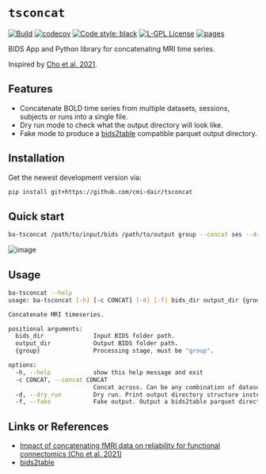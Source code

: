 # `tsconcat`

[![Build](https://github.com/cmi-dair/tsconcat/actions/workflows/test.yaml/badge.svg?branch=main)](https://github.com/cmi-dair/tsconcat/actions/workflows/test.yaml?query=branch%3Amain)
[![codecov](https://codecov.io/gh/cmi-dair/tsconcat/branch/main/graph/badge.svg?token=22HWWFWPW5)](https://codecov.io/gh/cmi-dair/tsconcat)
[![Code style: black](https://img.shields.io/badge/code%20style-black-000000.svg)](https://github.com/psf/black)
[![L-GPL License](https://img.shields.io/badge/license-L--GPL-blue.svg)](LICENSE)
[![pages](https://img.shields.io/badge/api-docs-blue)](https://cmi-dair.github.io/tsconcat)


BIDS App and Python library for concatenating MRI time series.

Inspired by [Cho et al. 2021](https://doi.org/10.1016/j.neuroimage.2020.117549).

## Features

- Concatenate BOLD time series from multiple datasets, sessions, subjects or runs into a single file.
- Dry run mode to check what the output directory will look like.
- Fake mode to produce a [bids2table](https://github.com/cmi-dair/bids2table) compatible parquet output directory.

## Installation

<!--
Install this package via:

```sh
pip install tsconcat
```

Or -->Get the newest development version via:

```sh
pip install git+https://github.com/cmi-dair/tsconcat
```

## Quick start

```sh
ba-tsconcat /path/to/input/bids /path/to/output group --concat ses --dry_run
```

![image](https://github.com/cmi-dair/tsconcat/assets/33600480/501037b0-77c6-40fe-bc7d-a3575944b0c6)

## Usage

```sh
ba-tsconcat --help
usage: ba-tsconcat [-h] [-c CONCAT] [-d] [-f] bids_dir output_dir {group}

Concatenate MRI timeseries.

positional arguments:
  bids_dir              Input BIDS folder path.
  output_dir            Output BIDS folder path.
  {group}               Processing stage, must be "group".

options:
  -h, --help            show this help message and exit
  -c CONCAT, --concat CONCAT
                        Concat across. Can be any combination of dataset, sub, ses, run separated by spaces. Output data will be grouped by the set difference.
  -d, --dry_run         Dry run. Print output directory structure instead of actually doing something. If this is enabled 'bids_dir' may be a path to a bids2table parquet directory.
  -f, --fake            Fake output. Output a bids2table parquet directory instead of actually doing something.
```



## Links or References

- [Impact of concatenating fMRI data on reliability for functional connectomics (Cho et al. 2021)](https://doi.org/10.1016/j.neuroimage.2020.117549)
- [bids2table](https://github.com/cmi-dair/bids2table)
